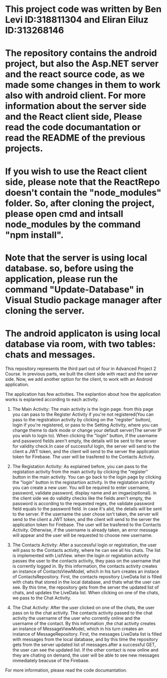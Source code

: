 # This project code was written by Ben Levi ID:318811304 and Eliran Eiluz ID:313268146
# The repository contains the android project, but also the Asp.NET server and the react source code, as we made some changes in them to work also with android client. For more information about the server side and the React client side, Please read the code documantation or read the README of the previous projects. 
# If you wish to use the React client side, please note that the ReactRepo doesn't contain the "node_modules" folder. So, after cloning the project, please open cmd and intsall node_modules by the command "npm install".
# Note that the server is using local database. so, before using the application, please run the command "Update-Database" in Visual Studio package manager after cloning the server.
# The android applicaton is using local database via room, with two tables: chats and messages.
This repository represents the third part out of four in Advanced Project 2 Course. In previous parts, we built the client side with react and the server side. Now, 
we add another option for the client, to work with an Android application.

The application has few activities. The explantion about how the application works is explanied according to each activity.

1. The Main Activity:
  The main activity is the login page. from this page you can pass to the Register Activity if you're not registered(You can pass to the registration activity by clicking on the "register" button), login if you're registered, or pass to the Setting Activity, where you can change theme to dark mode or change your default server(The server IP you wish to login to). When clicking the "login" button, if the username and password fields aren't empty, the details will be sent to the server for validity check.In case of successful login, the server will send to the client a JWT token, and the client will send to the server the application token for Firebase. The user will be trasfered to the Contacts Activity.
  
2. The Registation Activity:
  As explained before, you can pass to the registation activity from the main activity by clicking the "register" button in the main activity. You can go back to the login page by clicking the "login" button in the registartion activity. In the registation activity you can create a new user. You will be required to enter username, password, validate password, display name and an imgae(optional). in the client side we do validity checks like the fields aren't empty, the password is according to the requested regex, the validate password field equals to the password field. In case it's alid, the details will be sent to the server. If the username the user chose isn't taken, the server will send to the client a JWT token, and the client will send to the server the application token for Firebase. The user will be trasfered to the Contacts Activity. Otherwise, if the username is already taken, an error message will appear and the user will be requested to choose new username.

3. The Contacts Activity: 
  After a successful login or registration, the user will pass to the Contacts activity, where he can see all his chats. The list is implemented with ListView.
  when the login or registation activity passes the user to the contacts activity, they pass on the username that is corrently logged in. By this information, the contacts activity creates an instance of ContactsViewModel, which in his turn creates an instace of ContactsRepository. First, the contacts repository LiveData list is filled with chats that stored in the local database, and thats what the user can see. By this time, the repository gets from the server the updated list of chats, and updates the LiveData list. When clicking on one of the chats, we pass to the Chat Activity.
  
  4. The Chat Activity:
    After the user clicked on one of the chats, the user pass on to the chat activity. The contacts activity passed to the chat activity the username of the user who corrently online and the username of the contact. By this information ,the chat activity creates an instance of MessageViewModel, which in his turn creates an instance of MessageRepository. First, the messages LiveData list is filled with messages from the local database, and by this time the repository gets from the server updated list of messages.after a successful GET, the user can see the updated list. If the other contact is now online and they are chating on demand, the user will be able to see new messages immediately beacuse of the Firebase.
    
For more information, please read the code documantation.
